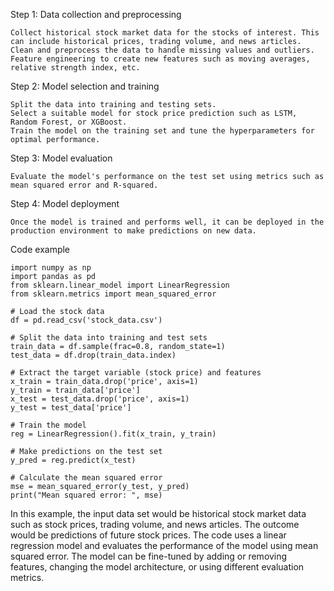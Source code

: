 Step 1: Data collection and preprocessing

    Collect historical stock market data for the stocks of interest. This can include historical prices, trading volume, and news articles.
    Clean and preprocess the data to handle missing values and outliers.
    Feature engineering to create new features such as moving averages, relative strength index, etc.

Step 2: Model selection and training

    Split the data into training and testing sets.
    Select a suitable model for stock price prediction such as LSTM, Random Forest, or XGBoost.
    Train the model on the training set and tune the hyperparameters for optimal performance.

Step 3: Model evaluation

    Evaluate the model's performance on the test set using metrics such as mean squared error and R-squared.

Step 4: Model deployment

    Once the model is trained and performs well, it can be deployed in the production environment to make predictions on new data.

Code example

    import numpy as np
    import pandas as pd
    from sklearn.linear_model import LinearRegression
    from sklearn.metrics import mean_squared_error

    # Load the stock data
    df = pd.read_csv('stock_data.csv')

    # Split the data into training and test sets
    train_data = df.sample(frac=0.8, random_state=1)
    test_data = df.drop(train_data.index)

    # Extract the target variable (stock price) and features
    x_train = train_data.drop('price', axis=1)
    y_train = train_data['price']
    x_test = test_data.drop('price', axis=1)
    y_test = test_data['price']

    # Train the model
    reg = LinearRegression().fit(x_train, y_train)

    # Make predictions on the test set
    y_pred = reg.predict(x_test)

    # Calculate the mean squared error
    mse = mean_squared_error(y_test, y_pred)
    print("Mean squared error: ", mse)

In this example, the input data set would be historical stock market data such as stock prices, trading volume, and news articles. The outcome would be predictions of future stock prices. The code uses a linear regression model and evaluates the performance of the model using mean squared error. The model can be fine-tuned by adding or removing features, changing the model architecture, or using different evaluation metrics.
